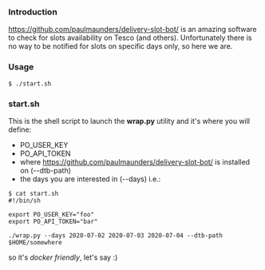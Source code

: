 ### Introduction

https://github.com/paulmaunders/delivery-slot-bot/ is an amazing software to check for slots availability on Tesco (and others).
Unfortunately there is no way to be notified for slots on specific days only, so here we are.

### Usage
```
$ ./start.sh
```

### start.sh
This is the shell script to launch the **wrap.py** utility and it's where you will define:
- PO_USER_KEY
- PO_API_TOKEN
- where https://github.com/paulmaunders/delivery-slot-bot/ is installed on (--dtb-path)
- the days you are interested in (--days)
i.e.:
```
$ cat start.sh
#!/bin/sh

export PO_USER_KEY="foo"
export PO_API_TOKEN="bar"

./wrap.py --days 2020-07-02 2020-07-03 2020-07-04 --dtb-path $HOME/somewhere
```
so it's _docker friendly_, let's say :)

